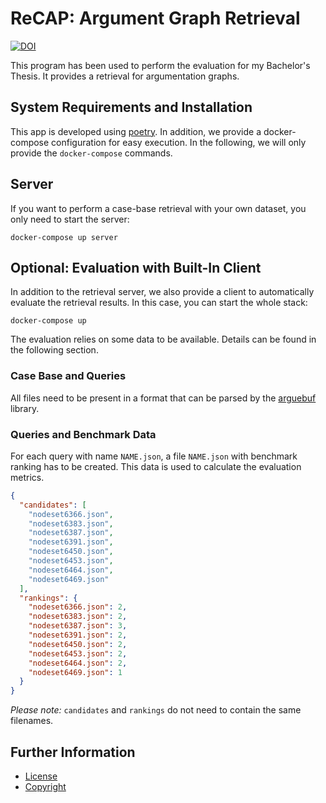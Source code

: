 # ReCAP: Argument Graph Retrieval

[![DOI](https://zenodo.org/badge/192173055.svg)](https://zenodo.org/badge/latestdoi/192173055)

This program has been used to perform the evaluation for my Bachelor's Thesis.
It provides a retrieval for argumentation graphs.

## System Requirements and Installation

This app is developed using [poetry](https://python-poetry.org).
In addition, we provide a docker-compose configuration for easy execution.
In the following, we will only provide the `docker-compose` commands.

## Server

If you want to perform a case-base retrieval with your own dataset, you only need to start the server:

`docker-compose up server`

## Optional: Evaluation with Built-In Client

In addition to the retrieval server, we also provide a client to automatically evaluate the retrieval results.
In this case, you can start the whole stack:

`docker-compose up`

The evaluation relies on some data to be available.
Details can be found in the following section.

### Case Base and Queries

All files need to be present in a format that can be parsed by the [arguebuf](https://pypi.org/project/arguebuf/) library.

### Queries and Benchmark Data

For each query with name `NAME.json`, a file `NAME.json` with benchmark ranking has to be created.
This data is used to calculate the evaluation metrics.

```json
{
  "candidates": [
    "nodeset6366.json",
    "nodeset6383.json",
    "nodeset6387.json",
    "nodeset6391.json",
    "nodeset6450.json",
    "nodeset6453.json",
    "nodeset6464.json",
    "nodeset6469.json"
  ],
  "rankings": {
    "nodeset6366.json": 2,
    "nodeset6383.json": 2,
    "nodeset6387.json": 3,
    "nodeset6391.json": 2,
    "nodeset6450.json": 2,
    "nodeset6453.json": 2,
    "nodeset6464.json": 2,
    "nodeset6469.json": 1
  }
}
```

_Please note:_ `candidates` and `rankings` do not need to contain the same filenames.

## Further Information

- [License](LICENSE)
- [Copyright](NOTICE.md)
